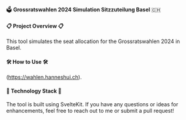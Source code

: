 🗳️ **Grossratswahlen 2024 Simulation Sitzzuteilung Basel** 🇨🇭

#### 📋 Project Overview 📋

This tool simulates the seat allocation for the Grossratswahlen 2024 in Basel.

#### 🛠️ How to Use 🛠️

(https://wahlen.hanneshui.ch). 

#### 🧰 Technology Stack 🧰

The tool is built using SvelteKit. If you have any questions or ideas for enhancements, feel free to reach out to me or submit a pull request!
